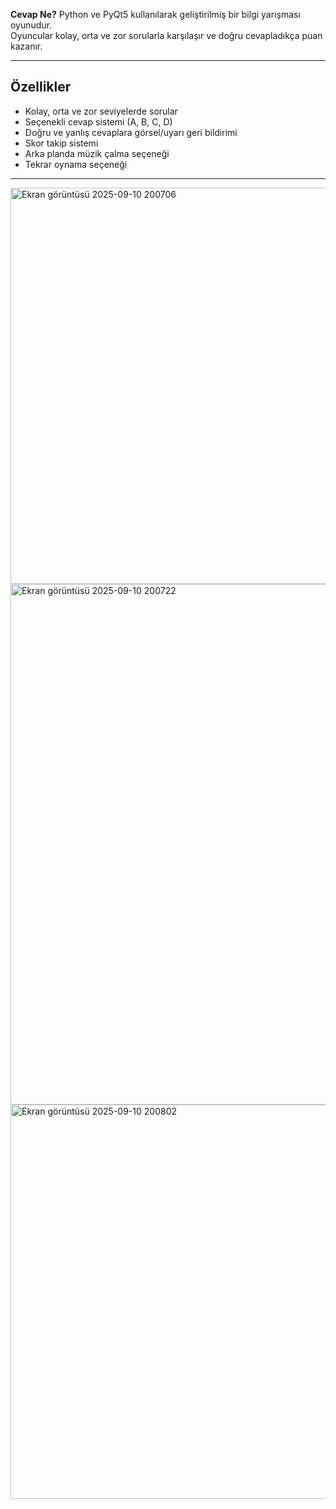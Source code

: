 **Cevap Ne?** Python ve PyQt5 kullanılarak geliştirilmiş bir bilgi yarışması oyunudur.  
Oyuncular kolay, orta ve zor sorularla karşılaşır ve doğru cevapladıkça puan kazanır.  

---

## Özellikler

- Kolay, orta ve zor seviyelerde sorular
- Seçenekli cevap sistemi (A, B, C, D)
- Doğru ve yanlış cevaplara görsel/uyarı geri bildirimi
- Skor takip sistemi
- Arka planda müzik çalma seçeneği
- Tekrar oynama seçeneği

---

<img width="794" height="634" alt="Ekran görüntüsü 2025-09-10 200706" src="https://github.com/user-attachments/assets/039cd817-410d-42fd-90a4-1a309eb8e80c" />
<img width="998" height="833" alt="Ekran görüntüsü 2025-09-10 200722" src="https://github.com/user-attachments/assets/97dbec44-5720-4dd2-b7b9-50b118563134" />
<img width="795" height="631" alt="Ekran görüntüsü 2025-09-10 200802" src="https://github.com/user-attachments/assets/4fc3d7b8-ad44-4f33-b342-e794f7b842aa" />
